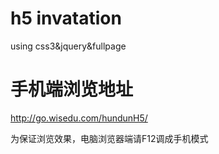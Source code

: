 # h5 invatation
using css3&jquery&fullpage
# 手机端浏览地址
http://go.wisedu.com/hundunH5/

为保证浏览效果，电脑浏览器端请F12调成手机模式
